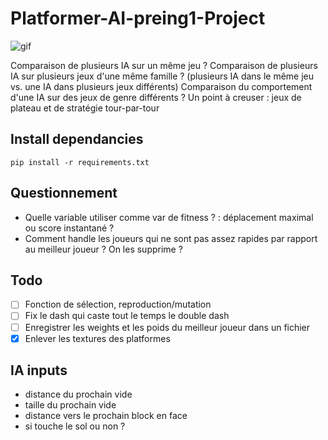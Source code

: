 # Platformer-AI-preing1-Project

![gif](assets/gif/gif1.gif)

Comparaison de plusieurs IA sur un même jeu ?
Comparaison de plusieurs IA sur plusieurs jeux d'une même famille ?
(plusieurs IA dans le même jeu vs. une IA dans plusieurs jeux différents) 
Comparaison du comportement d'une IA sur des jeux de genre différents ?
Un point à creuser : jeux de plateau et de stratégie tour-par-tour


## Install dependancies 

`pip install -r requirements.txt`

## Questionnement

- Quelle variable utiliser comme var de fitness ? : déplacement maximal ou score instantané ? 
- Comment handle les joueurs qui ne sont pas assez rapides par rapport au meilleur joueur ? On les supprime ?

## Todo 

- [ ] Fonction de sélection, reproduction/mutation
- [ ] Fix le dash qui caste tout le temps le double dash
- [ ] Enregistrer les weights et les poids du meilleur joueur dans un fichier
- [x] Enlever les textures des platformes

## IA inputs

- distance du prochain vide 
- taille du prochain vide
- distance vers le prochain block en face 
- si touche le sol ou non ?
